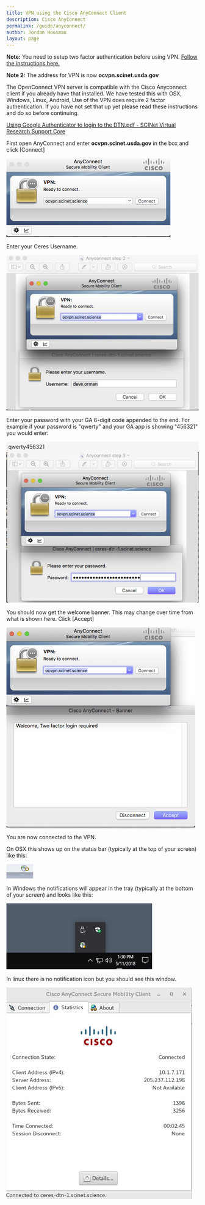 ```yaml
---
title: VPN using the Cisco AnyConnect Client
description: Cisco AnyConnect
permalink: /guide/anyconnect/
author: Jordan Hoosman
layout: page
---
```


<style>
.cmd {
    background-color: rgb(245, 245, 245);
    padding: 5px;
}
</style>

<b>Note:</b> You need to setup two factor authentication before using VPN. [Follow the instructions here.](https://3.basecamp.com/3625179/buckets/5538276/vaults/1057788883)

<b>Note 2:</b> The address for VPN is now <b>ocvpn.scinet.usda.gov</b>

The OpenConnect VPN server is compatible with the Cisco Anyconnect client if you already have that installed. We have tested this with OSX, Windows, Linux, Android, Use of the VPN does require 2 factor authentication. If you have not set that up yet please read these instructions and do so before continuing.

[Using Google Authenticator to login to the DTN.pdf - SCINet Virtual Research Support Core](https://3.basecamp.com/3625179/buckets/5538276/uploads/1045832398)

First open AnyConnect and enter <b>ocvpn.scinet.usda.gov</b> in the box and click \[Connect\]

<img src="/assets/img/anyconnectvpn1.png">

Enter your Ceres Username.

<img src="/assets/img/anyconnectvpn2.png">

Enter your password with your GA 6-digit code appended to the end. For example if your password is "qwerty" and your GA app is showing "456321" you would enter:

<div class="cmd">qwerty456321</div>

<img src="/assets/img/anyconnectvpn3.png">

You should now get the welcome banner. This may change over time from what is shown here. 
Click \[Accept\]

<img src="/assets/img/anyconnectvpn4.png">

You are now connected to the VPN.

On OSX this shows up on the status bar (typically at the top of your screen) like this:

<img src="/assets/img/anyconnectvpn5.png">

In Windows the notifications will appear in the tray (typically at the bottom of your screen) and looks like this:

<img src="/assets/img/anyconnectvpn6.png">

In linux there is no notification icon but you should see this window.

<img src="/assets/img/anyconnectvpn7.png">